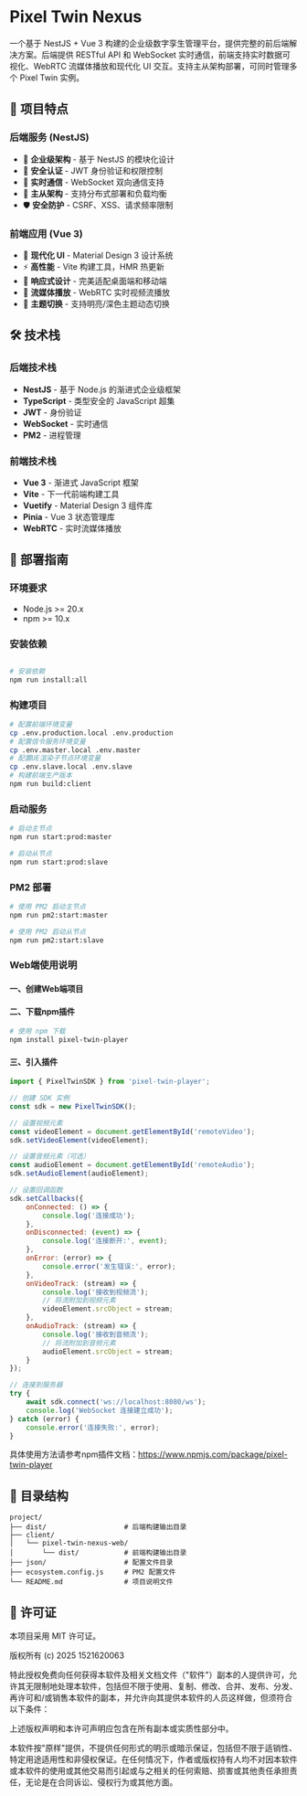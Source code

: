 # Pixel Twin Nexus

一个基于 NestJS + Vue 3 构建的企业级数字孪生管理平台，提供完整的前后端解决方案。后端提供 RESTful API 和 WebSocket 实时通信，前端支持实时数据可视化、WebRTC 流媒体播放和现代化 UI 交互。支持主从架构部署，可同时管理多个 Pixel Twin 实例。

## 🌟 项目特点

### 后端服务 (NestJS)
- 🚀 **企业级架构** - 基于 NestJS 的模块化设计
- 🔐 **安全认证** - JWT 身份验证和权限控制
- 📡 **实时通信** - WebSocket 双向通信支持
- 🎯 **主从架构** - 支持分布式部署和负载均衡
- 🛡️ **安全防护** - CSRF、XSS、请求频率限制

### 前端应用 (Vue 3)
- 🎨 **现代化 UI** - Material Design 3 设计系统
- ⚡ **高性能** - Vite 构建工具，HMR 热更新
- 📱 **响应式设计** - 完美适配桌面端和移动端
- 🎥 **流媒体播放** - WebRTC 实时视频流播放
- 🌙 **主题切换** - 支持明亮/深色主题动态切换

## 🛠️ 技术栈

### 后端技术栈
- **NestJS** - 基于 Node.js 的渐进式企业级框架
- **TypeScript** - 类型安全的 JavaScript 超集
- **JWT** - 身份验证
- **WebSocket** - 实时通信
- **PM2** - 进程管理

### 前端技术栈
- **Vue 3** - 渐进式 JavaScript 框架
- **Vite** - 下一代前端构建工具
- **Vuetify** - Material Design 3 组件库
- **Pinia** - Vue 3 状态管理库
- **WebRTC** - 实时流媒体播放

## 🚀 部署指南

### 环境要求
- Node.js >= 20.x
- npm >= 10.x

### 安装依赖
```bash

# 安装依赖
npm run install:all
```

### 构建项目
```bash
# 配置前端环境变量
cp .env.production.local .env.production
# 配置信令服务环境变量
cp .env.master.local .env.master
# 配置UE渲染子节点环境变量
cp .env.slave.local .env.slave
# 构建前端生产版本
npm run build:client
```

### 启动服务
```bash
# 启动主节点
npm run start:prod:master

# 启动从节点
npm run start:prod:slave
```

### PM2 部署
```bash
# 使用 PM2 启动主节点
npm run pm2:start:master

# 使用 PM2 启动从节点
npm run pm2:start:slave
```

### Web端使用说明

#### 一、创建Web端项目

#### 二、下载npm插件
```bash
# 使用 npm 下载
npm install pixel-twin-player
```

#### 三、引入插件
```javascript
import { PixelTwinSDK } from 'pixel-twin-player';

// 创建 SDK 实例
const sdk = new PixelTwinSDK();

// 设置视频元素
const videoElement = document.getElementById('remoteVideo');
sdk.setVideoElement(videoElement);

// 设置音频元素（可选）
const audioElement = document.getElementById('remoteAudio');
sdk.setAudioElement(audioElement);

// 设置回调函数
sdk.setCallbacks({
    onConnected: () => {
        console.log('连接成功');
    },
    onDisconnected: (event) => {
        console.log('连接断开:', event);
    },
    onError: (error) => {
        console.error('发生错误:', error);
    },
    onVideoTrack: (stream) => {
        console.log('接收到视频流');
        // 将流附加到视频元素
        videoElement.srcObject = stream;
    },
    onAudioTrack: (stream) => {
        console.log('接收到音频流');
        // 将流附加到音频元素
        audioElement.srcObject = stream;
    }
});

// 连接到服务器
try {
    await sdk.connect('ws://localhost:8080/ws');
    console.log('WebSocket 连接建立成功');
} catch (error) {
    console.error('连接失败:', error);
}
```

具体使用方法请参考npm插件文档：https://www.npmjs.com/package/pixel-twin-player

## 📁 目录结构

```
project/
├── dist/                   # 后端构建输出目录
├── client/
│   └── pixel-twin-nexus-web/
│       └── dist/           # 前端构建输出目录
├── json/                   # 配置文件目录
├── ecosystem.config.js     # PM2 配置文件
└── README.md               # 项目说明文件
```

## 📄 许可证

本项目采用 MIT 许可证。

版权所有 (c) 2025 1521620063

特此授权免费向任何获得本软件及相关文档文件（"软件"）副本的人提供许可，允许其无限制地处理本软件，包括但不限于使用、复制、修改、合并、发布、分发、再许可和/或销售本软件的副本，并允许向其提供本软件的人员这样做，但须符合以下条件：

上述版权声明和本许可声明应包含在所有副本或实质性部分中。

本软件按"原样"提供，不提供任何形式的明示或暗示保证，包括但不限于适销性、特定用途适用性和非侵权保证。在任何情况下，作者或版权持有人均不对因本软件或本软件的使用或其他交易而引起或与之相关的任何索赔、损害或其他责任承担责任，无论是在合同诉讼、侵权行为或其他方面。
